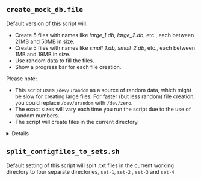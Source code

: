 ## `create_mock_db.file`

Default version of this script will:

- Create 5 files with names like *large_1.db, large_2.db*, etc., each between 21MB and 50MB in size.
- Create 5 files with names like *small_1.db, small_2.db*, etc., each between 1MB and 19MB in size.
- Use random data to fill the files.
- Show a progress bar for each file creation.

Please note:

- This script uses `/dev/urandom` as a source of random data, which might be slow for creating large files. For faster (but less random) file creation, you could replace `/dev/urandom` with `/dev/zero`.
- The exact sizes will vary each time you run the script due to the use of random numbers.
- The script will create files in the current directory.

<details>
</summary>Example</summary>
```bash
$ ./create_db_files.sh 
46+0 records in
46+0 records out
48234496 bytes (48 MB) copied, 0.330022 s, 146 MB/s
43+0 records in
43+0 records out
45088768 bytes (45 MB) copied, 0.279238 s, 161 MB/s
44+0 records in
44+0 records out
46137344 bytes (46 MB) copied, 0.26549 s, 174 MB/s
49+0 records in
49+0 records out
51380224 bytes (51 MB) copied, 0.335017 s, 153 MB/s
27+0 records in
27+0 records out
28311552 bytes (28 MB) copied, 0.167217 s, 169 MB/s
10+0 records in
10+0 records out
10485760 bytes (10 MB) copied, 0.0601622 s, 174 MB/s
13+0 records in
13+0 records out
13631488 bytes (14 MB) copied, 0.0829061 s, 164 MB/s
5+0 records in
5+0 records out
5242880 bytes (5.2 MB) copied, 0.0304713 s, 172 MB/s
3+0 records in
3+0 records out
3145728 bytes (3.1 MB) copied, 0.0186602 s, 169 MB/s
11+0 records in
11+0 records out
11534336 bytes (12 MB) copied, 0.0661401 s, 174 MB/s
File creation completed.
```
```bash
$ $ find ./ -name "*.db" -type f -exec du -h {} + | sort -rh
49M	./large_4.db
46M	./large_1.db
44M	./large_3.db
43M	./large_2.db
27M	./large_5.db
13M	./small_2.db
11M	./small_5.db
10M	./small_1.db
5.0M	./small_3.db
3.0M	./small_4.db
```
</details>

## `split_configfiles_to_sets.sh`

Default setting of this script will split .txt files in the current working directory to four separate directories, `set-1`, `set-2` , `set-3` and `set-4`